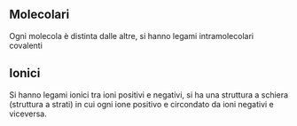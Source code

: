 ## Molecolari
Ogni molecola è distinta dalle altre, si hanno legami intramolecolari covalenti


## Ionici
Si hanno legami ionici tra ioni positivi e negativi, si ha una struttura a schiera (struttura a strati) in cui ogni ione positivo e circondato da ioni negativi e viceversa.
